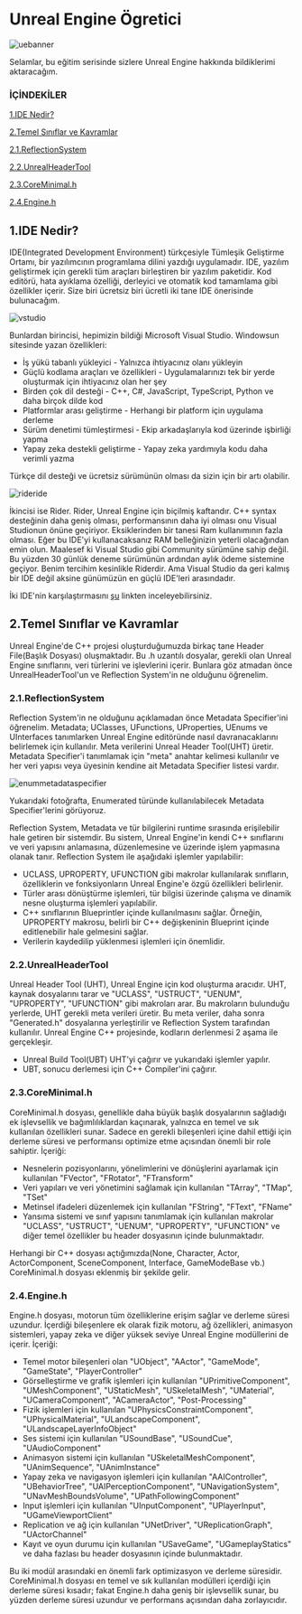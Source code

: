 # Unreal Engine Ögretici
![uebanner](https://github.com/user-attachments/assets/79e931c4-2655-4a45-9baa-bb75a2552d20)

Selamlar, bu eğitim serisinde sizlere Unreal Engine hakkında bildiklerimi aktaracağım.

### İÇİNDEKİLER
[1.IDE Nedir?](#1IDE-Nedir)

[2.Temel Sınıflar ve Kavramlar](#2Temel-Sınıflar-ve-Kavramlar)

[2.1.ReflectionSystem](#21ReflectionSystem)

[2.2.UnrealHeaderTool](#22UnrealHeaderTool)

[2.3.CoreMinimal.h](#23CoreMinimal.hl)

[2.4.Engine.h](#24Engine.h)

## 1.IDE Nedir?
IDE(Integrated Development Environment) türkçesiyle Tümleşik Geliştirme Ortamı, bir yazılımcının programlama dilini yazdığı uygulamadır. IDE, yazılım geliştirmek için gerekli tüm araçları birleştiren bir yazılım paketidir. Kod editörü, hata ayıklama özelliği, derleyici ve otomatik kod tamamlama gibi özellikler içerir. Size biri ücretsiz biri ücretli iki tane IDE önerisinde bulunacağım.

![vstudio](https://github.com/user-attachments/assets/8c8bbd6a-7d18-4e13-b5db-b8cd00ef786b)

Bunlardan birincisi, hepimizin bildiği Microsoft Visual Studio. Windowsun sitesinde yazan özellikleri:
- İş yükü tabanlı yükleyici - Yalnızca ihtiyacınız olanı yükleyin
- Güçlü kodlama araçları ve özellikleri - Uygulamalarınızı tek bir yerde oluşturmak için ihtiyacınız olan her şey
- Birden çok dil desteği - C++, C#, JavaScript, TypeScript, Python ve daha birçok dilde kod
- Platformlar arası geliştirme - Herhangi bir platform için uygulama derleme
- Sürüm denetimi tümleştirmesi - Ekip arkadaşlarıyla kod üzerinde işbirliği yapma
- Yapay zeka destekli geliştirme - Yapay zeka yardımıyla kodu daha verimli yazma

Türkçe dil desteği ve ücretsiz sürümünün olması da sizin için bir artı olabilir.

![rideride](https://github.com/user-attachments/assets/a0357465-5b13-483d-a363-91e1770ee9ae)

İkincisi ise Rider. Rider, Unreal Engine için biçilmiş kaftandır. C++ syntax desteğinin daha geniş olması, performansının daha iyi olması onu Visual Studionun önüne geçiriyor. Eksiklerinden bir tanesi Ram kullanımının fazla olması. Eğer bu IDE'yi kullanacaksanız RAM belleğinizin yeterli olacağından emin olun. Maalesef ki Visual Studio gibi Community sürümüne sahip değil. Bu yüzden 30 günlük deneme sürümünün ardından aylık ödeme sistemine geçiyor. Benim tercihim kesinlikle Riderdir. Ama Visual Studio da geri kalmış bir IDE değil aksine günümüzün en güçlü IDE'leri arasındadır.

İki IDE'nin karşılaştırmasını [şu](https://www.jetbrains.com/rider/compare/rider-vs-visual-studio/) linkten inceleyebilirsiniz.

## 2.Temel Sınıflar ve Kavramlar
Unreal Engine'de C++ projesi oluşturduğumuzda birkaç tane Header File(Başlık Dosyası) oluşmaktadır. Bu .h uzantılı dosyalar, gerekli olan Unreal Engine sınıflarını, veri türlerini ve işlevlerini içerir. Bunlara göz atmadan önce UnrealHeaderTool'un ve Reflection System'in ne olduğunu öğrenelim.

### 2.1.ReflectionSystem
Reflection System'in ne olduğunu açıklamadan önce Metadata Specifier'ini öğrenelim. Metadata; UClasses, UFunctions, UProperties, UEnums ve UInterfaces tanımlarken Unreal Engine editöründe nasıl davranacaklarını belirlemek için kullanılır. Meta verilerini Unreal Header Tool(UHT) üretir. Metadata Specifier'i tanımlamak için "meta" anahtar kelimesi kullanılır ve her veri yapısı veya üyesinin kendine ait Metadata Specifier listesi vardır. 

![enummetadataspecifier](https://github.com/user-attachments/assets/933bdd35-4970-40cb-a905-49755b7b41e9)

Yukarıdaki fotoğrafta, Enumerated türünde kullanılabilecek Metadata Specifier'lerini görüyoruz.

Reflection System, Metadata ve tür bilgilerini runtime sırasında erişilebilir hale getiren bir sistemdir. Bu sistem, Unreal Engine'in kendi C++ sınıflarını ve veri yapısını anlamasına, düzenlemesine ve üzerinde işlem yapmasına olanak tanır. Reflection System ile aşağıdaki işlemler yapılabilir:

- UCLASS, UPROPERTY, UFUNCTION gibi makrolar kullanılarak sınıfların, özelliklerin ve fonksiyonların Unreal Engine'e özgü özellikleri belirlenir.
- Türler arası dönüştürme işlemleri, tür bilgisi üzerinde çalışma ve dinamik nesne oluşturma işlemleri yapılabilir.
- C++ sınıflarının Blueprintler içinde kullanılmasını sağlar. Örneğin, UPROPERTY makrosu, belirli bir C++ değişkeninin Blueprint içinde editlenebilir hale gelmesini sağlar.
- Verilerin kaydedilip yüklenmesi işlemleri için önemlidir.

### 2.2.UnrealHeaderTool
Unreal Header Tool (UHT), Unreal Engine için kod oluşturma aracıdır. UHT, kaynak dosyalarını tarar ve "UCLASS", "USTRUCT", "UENUM", "UPROPERTY", "UFUNCTION" gibi makroları arar. Bu makroların bulunduğu yerlerde, UHT gerekli meta verileri üretir. Bu meta veriler, daha sonra "Generated.h" dosyalarına yerleştirilir ve Reflection System tarafından kullanılır. 
Unreal Engine C++ projesinde, kodların derlenmesi 2 aşama ile gerçekleşir.

- Unreal Build Tool(UBT) UHT'yi çağırır ve yukarıdaki işlemler yapılır.
- UBT, sonucu derlemesi için C++ Compiler'ini çağırır.


### 2.3.CoreMinimal.h
CoreMinimal.h dosyası, genellikle daha büyük başlık dosyalarının sağladığı ek işlevsellik ve bağımlılıklardan kaçınarak, yalnızca en temel ve sık kullanılan özellikleri sunar. Sadece en gerekli bileşenleri içine dahil ettiği için derleme süresi ve performansı optimize etme açısından önemli bir role sahiptir. İçeriği:
- Nesnelerin pozisyonlarını, yönelimlerini ve dönüşlerini ayarlamak için kullanılan "FVector", "FRotator", "FTransform"
- Veri yapıları ve veri yönetimini sağlamak için kullanılan "TArray", "TMap", "TSet"
- Metinsel ifadeleri düzenlemek için kullanılan "FString", "FText", "FName"
- Yansıma sistemi ve sınıf yapısını tanımlamak için kullanılan makrolar "UCLASS", "USTRUCT", "UENUM", "UPROPERTY", "UFUNCTION" ve diğer temel özellikler bu header dosyasının içinde bulunmaktadır.

Herhangi bir C++ dosyası açtığımızda(None, Character, Actor, ActorComponent, SceneComponent, Interface, GameModeBase vb.) CoreMinimal.h dosyası eklenmiş bir şekilde gelir.

### 2.4.Engine.h
Engine.h dosyası, motorun tüm özelliklerine erişim sağlar ve derleme süresi uzundur. İçerdiği bileşenlere ek olarak fizik motoru, ağ özellikleri, animasyon sistemleri, yapay zeka ve diğer yüksek seviye Unreal Engine modüllerini de içerir. İçeriği: 
- Temel motor bileşenleri olan "UObject", "AActor", "GameMode", "GameState", "PlayerController"
- Görselleştirme ve grafik işlemleri için kullanılan "UPrimitiveComponent", "UMeshComponent", "UStaticMesh", "USkeletalMesh", "UMaterial", "UCameraComponent", "ACameraActor", "Post-Processing"
- Fizik işlemleri için kullanılan "UPhysicsConstraintComponent", "UPhysicalMaterial", "ULandscapeComponent", "ULandscapeLayerInfoObject"
- Ses sistemi için kullanılan "USoundBase", "USoundCue", "UAudioComponent"
- Animasyon sistemi için kullanılan "USkeletalMeshComponent", "UAnimSequence", "UAnimInstance"
- Yapay zeka ve navigasyon işlemleri için kullanılan "AAIController", "UBehaviorTree", "UAIPerceptionComponent", "UNavigationSystem", "UNavMeshBoundsVolume", "UPathFollowingComponent"
- Input işlemleri için kullanılan "UInputComponent", "UPlayerInput", "UGameViewportClient"
- Replication ve ağ için kullanılan "UNetDriver", "UReplicationGraph", "UActorChannel"
- Kayıt ve oyun durumu için kullanılan "USaveGame", "UGameplayStatics" ve daha fazlası bu header dosyasının içinde bulunmaktadır.

Bu iki modül arasındaki en önemli fark optimizasyon ve derleme süresidir. CoreMinimal.h dosyası en temel ve sık kullanılan modülleri içerdiği için derleme süresi kısadır; fakat Engine.h daha geniş bir işlevsellik sunar, bu yüzden derleme süresi uzundur ve performans açısından daha zorlayıcıdır. 
